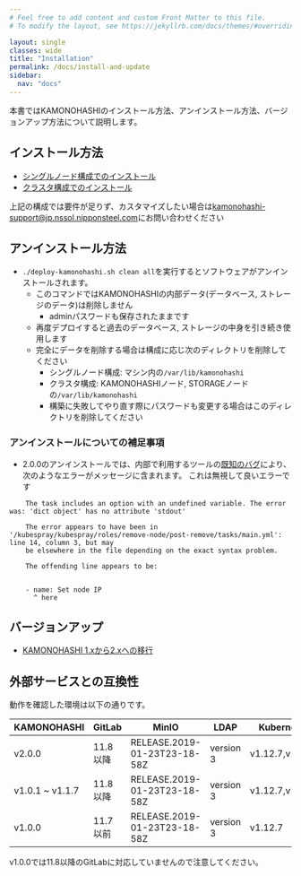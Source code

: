 ```yaml
---
# Feel free to add content and custom Front Matter to this file.
# To modify the layout, see https://jekyllrb.com/docs/themes/#overriding-theme-defaults

layout: single
classes: wide
title: "Installation"
permalink: /docs/install-and-update
sidebar:
  nav: "docs"
---
```

本書ではKAMONOHASHIのインストール方法、アンインストール方法、バージョンアップ方法について説明します。

## インストール方法

 - [シングルノード構成でのインストール](/docs/install-and-update/deploy-single-node)
 - [クラスタ構成でのインストール](/docs/install-and-update/deploy-cluster)

上記の構成では要件が足りず、カスタマイズしたい場合は[kamonohashi-support@jp.nssol.nipponsteel.com](mailto:kamonohashi-support@jp.nssol.nipponsteel.com)にお問い合わせください


## アンインストール方法
* `./deploy-kamonohashi.sh clean all`を実行するとソフトウェアがアンインストールされます。
  * このコマンドではKAMONOHASHIの内部データ(データベース, ストレージのデータ)は削除しません
    * adminパスワードも保存されたままです
  * 再度デプロイすると過去のデータベース, ストレージの中身を引き続き使用します
  * 完全にデータを削除する場合は構成に応じ次のディレクトリを削除してください
    * シングルノード構成: マシン内の`/var/lib/kamonohashi`
    * クラスタ構成: KAMONOHASHIノード, STORAGEノードの`/var/lib/kamonohashi`
    * 構築に失敗してやり直す際にパスワードも変更する場合はこのディレクトリを削除してください

### アンインストールについての補足事項
* 2.0.0のアンインストールでは、内部で利用するツールの[既知のバグ](https://github.com/kubernetes-sigs/kubespray/issues/5185)により、次のようなエラーがメッセージに含まれます。
これは無視して良いエラーです

```
    The task includes an option with an undefined variable. The error was: 'dict object' has no attribute 'stdout'

    The error appears to have been in '/kubespray/kubespray/roles/remove-node/post-remove/tasks/main.yml': line 14, column 3, but may
    be elsewhere in the file depending on the exact syntax problem.

    The offending line appears to be:


    - name: Set node IP
      ^ here
```

## バージョンアップ
  - <a href="/docs/install-and-update/migrate1xto2x">KAMONOHASHI 1.xから2.xへの移行</a>


## 外部サービスとの互換性

動作を確認した環境は以下の通りです。

|KAMONOHASHI|GitLab|MinIO| LDAP|Kubernetes |Ubuntu |
|---|---|---|---|---|---|
|v2.0.0|11.8以降|RELEASE.2019-01-23T23-18-58Z|version 3| v1.12.7,v1.14.1|Ubuntu 18.04|
|v1.0.1 ~ v1.1.7|11.8以降|RELEASE.2019-01-23T23-18-58Z|version 3| v1.12.7,v1.14.1|ubuntu 16.04|
|v1.0.0|11.7以前|RELEASE.2019-01-23T23-18-58Z|version 3| v1.12.7|Ubuntu 16.04|

v1.0.0では11.8以降のGitLabに対応していませんので注意してください。


